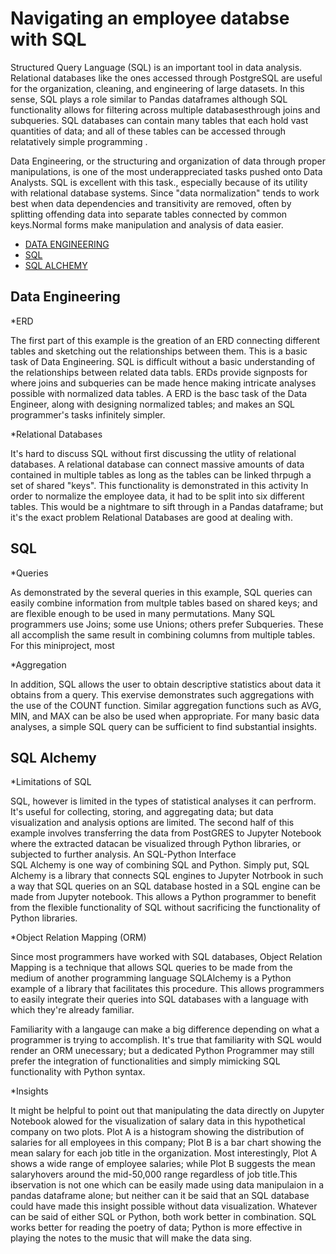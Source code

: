 # Navigating an employee databse with SQL



Structured Query Language (SQL) is an important tool in data analysis. Relational databases like the ones accessed through PostgreSQL are useful for the organization, cleaning, and engineering of large datasets. In this sense, SQL plays a role similar to Pandas dataframes 
although SQL functionality allows for filtering across multiple databasesthrough joins and subqueries. SQL databases can contain many tables that each hold vast quantities of data; and all of these tables can be accessed through relatatively simple programming .

Data Engineering, or the structuring and organization of data through proper manipulations, is one of the most underappreciated tasks pushed onto Data Analysts. SQL is excellent with this task., especially because of its utility with relational database systems. 
 Since "data normalization" tends to work best when data dependencies and transitivity are removed, often by splitting offending data into separate tables connected by common keys.Normal forms make manipulation and analysis of data easier. 
 
* [DATA ENGINEERING](#data-engineering)
* [SQL](#sql)
* [SQL ALCHEMY](#sql-alchemy)

## Data Engineering

*ERD

The first part of this example is the greation of an ERD connecting different tables and sketching out the relationships between them. This is a basic task of Data Engineering. SQL is difficult without a basic understanding of the relationships between related data tabls. ERDs provide signposts for where joins and subqueries can be made hence making intricate analyses possible with normalized data tables. A ERD is the basc task of the Data Engineer, along with designing normalized tables; and makes an SQL programmer's tasks infinitely simpler. 

*Relational Databases

It's hard to discuss SQL without first discussing the utlity of relational databases. A relational database can connect massive amounts of data contained in multiple tables as long as the tables can be linked thrpugh a set of shared "keys". This functionality is demonstrated in this activity
In order to normalize the employee data, it had to be split into six different tables. This would be a nightmare to sift through in a Pandas dataframe; but it's the exact problem Relational Databases are good at dealing with. 

## SQL

*Queries

As demonstrated by the several queries in this example, SQL queries can easily combine information
from multple tables based on shared keys; and are flexible enough to be used in many permutations. Many SQL programmers use Joins; some use Unions; others prefer Subqueries. These all accomplish the same result in combining columns from multiple tables. For this miniproject, most

*Aggregation

In addition, SQL allows the user to obtain descriptive statistics about data it obtains from a query. This exervise demonstrates such aggregations with the use of the COUNT function. Similar aggregation functions such as AVG, MIN, and MAX can be also be used when appropriate. For many basic data analyses, a simple SQL query can be sufficient to find substantial insights. 


## SQL Alchemy

*Limitations of SQL

SQL, however is limited in the types of statistical analyses it can perfrorm. It's useful for collecting, storing, and aggregating data; but data visualization and analysis options are limited. The second half of this example involves 
transferring the data from PostGRES to Jupyter Notebook where the extracted datacan be visualized through Python libraries, or subjected to further analysis.
An SQL-Python Interface  
SQL Alchemy is one way of combining SQL and Python. Simply put, SQL Alchemy is a library that connects SQL engines to Jupyter Notrbook in such a way that 
SQL queries on an SQL database hosted in a SQL engine can be made from Jupyter notebook. This allows a Python programmer to benefit from the flexible functionality of SQL without sacrificing the functionality of Python libraries. 

*Object Relation Mapping (ORM)

Since most programmers have worked with SQL databases, Object Relation Mapping is a technique that allows SQL queries to be made from the medium of another programming language SQLAlchemy is a Python example of a library that facilitates this procedure. This allows programmers to easily integrate their queries into SQL databases with a language with which they're already familiar. 

Familiarity with a langauge can make a big difference depending on what a programmer is trying to accomplish.
It's true that familiarity with SQL would render an ORM unecessary; but a dedicated Python Programmer may still prefer the integration of functionalities and simply mimicking SQL functionality with Python syntax.  

*Insights

It might be helpful to point out that manipulating the data directly on Jupyter Notebook alowed for the visualization of salary data in this hypothetical company on two plots. 
Plot A is a histogram showing the distribution of salaries for all employees in this company; Plot B is a bar chart showing the mean salary for each job title in the organization. Most interestingly, Plot A shows a wide range of employee salaries; while Plot B suggests the mean salaryhovers around the mid-50,000 range regardless of job title.This ibservation is not one which can be easily made using data manipulaion in a pandas dataframe alone; but neither can it be said that an SQL database could have made this insight possible without data visualization. Whatever can be said of either SQL or Python, both work better in combination.  SQL works better for reading the poetry of data; Python is more effective in playing the notes to the music that will make the data sing. 


